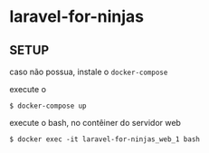 # laravel-for-ninjas

## SETUP 

caso não possua, instale o `docker-compose`

execute o

```shel-session
$ docker-compose up
```

execute o bash, no contêiner do servidor web

```shell-session
$ docker exec -it laravel-for-ninjas_web_1 bash
```
